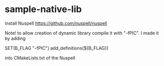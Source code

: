 # sample-native-lib
install Nuspell https://github.com/nuspell/nuspell

Note! to allow creation of dynamic library compile it with "-fPIC". 
I made it by adding  

SET(B_FLAG "-fPIC")
add_definitions(${B_FLAG})

into CMakeLists.txt of the Nuspell

